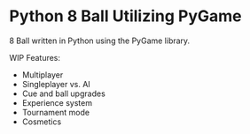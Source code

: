 # Python 8 Ball Utilizing PyGame

8 Ball written in Python using the PyGame library.

WIP Features:
* Multiplayer
* Singleplayer vs. AI
* Cue and ball upgrades
* Experience system
* Tournament mode
* Cosmetics
